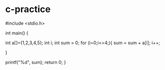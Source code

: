 # c-practice
#include <stdio.h>

int main() {

  int a[]={1,2,3,4,5};
  int i;
  int sum = 0;
  for (i=0;i<=4;){
    sum = sum + a[i];
    i++;

  }

  printf("%d", sum);
    return 0;
}
